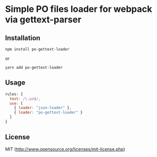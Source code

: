 # Simple PO files loader for webpack via gettext-parser

## Installation

```
npm install po-gettext-loader
```

or

```
yarn add po-gettext-loader
```


## Usage

```javascript
rules: {
  test: /\.po$/,
  use: [
    { loader: "json-loader" },
    { loader: "po-gettext-loader" }
  ]
}
```

## License

MIT (http://www.opensource.org/licenses/mit-license.php)